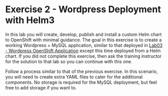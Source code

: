 # Exercise 2 - Wordpress Deployment with Helm3

In this lab you will create, develop, publish and install a custom Helm chart to OpenShift with minimal guidance. The goal in this exercise is to create a working Wordpress + MySQL application, similar to that deployed in [Lab03 - Wordpress OpenShift Application](../Lab03-Wordpress-OpenShift-application/wordpress-deployment-ex-1.md) except this time deployed from a Helm chart. If you did not complete this exercise, then ask the training instructor for the solution to that lab so you can continue with this one.

Follow a process similar to that of the previous exercise. In this scenario, you will need to create extra YAML files to cater for the additional components. No storage is required for the MySQL deployment, but feel free to add storage if you want to.